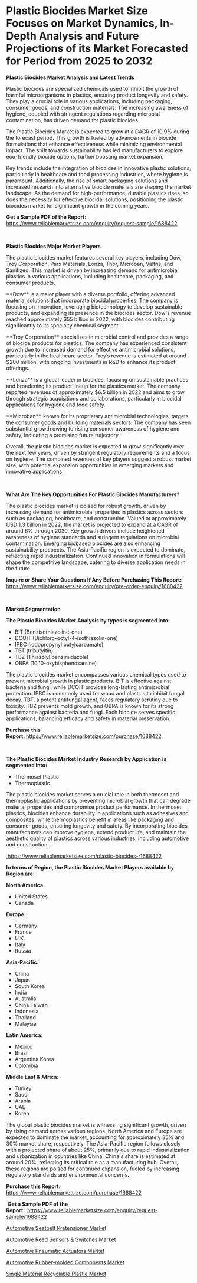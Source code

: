 <p><h1>Plastic Biocides Market Size Focuses on Market Dynamics, In-Depth Analysis and Future Projections of its Market Forecasted for Period from 2025 to 2032</h1></p><p><strong>Plastic Biocides Market Analysis and Latest Trends</strong></p>
<p><p>Plastic biocides are specialized chemicals used to inhibit the growth of harmful microorganisms in plastics, ensuring product longevity and safety. They play a crucial role in various applications, including packaging, consumer goods, and construction materials. The increasing awareness of hygiene, coupled with stringent regulations regarding microbial contamination, has driven demand for plastic biocides.</p><p>The Plastic Biocides Market is expected to grow at a CAGR of 10.9% during the forecast period. This growth is fueled by advancements in biocide formulations that enhance effectiveness while minimizing environmental impact. The shift towards sustainability has led manufacturers to explore eco-friendly biocide options, further boosting market expansion.</p><p>Key trends include the integration of biocides in innovative plastic solutions, particularly in healthcare and food processing industries, where hygiene is paramount. Additionally, the rise of smart packaging solutions and increased research into alternative biocide materials are shaping the market landscape. As the demand for high-performance, durable plastics rises, so does the necessity for effective biocidal solutions, positioning the plastic biocides market for significant growth in the coming years.</p></p>
<p><strong>Get a Sample PDF of the Report:&nbsp;</strong> <a href="https://www.reliablemarketsize.com/enquiry/request-sample/1688422?utm_campaign=1879&utm_medium=2&utm_source=Github&utm_content=ia&utm_term=06012025&utm_id=plastic-biocides">https://www.reliablemarketsize.com/enquiry/request-sample/1688422</a></p>
<p>&nbsp;</p>
<p><strong>Plastic Biocides Major Market Players</strong></p>
<p><p>The plastic biocides market features several key players, including Dow, Troy Corporation, Parx Materials, Lonza, Thor, Microban, Valtris, and Sanitized. This market is driven by increasing demand for antimicrobial plastics in various applications, including healthcare, packaging, and consumer products.</p><p>**Dow** is a major player with a diverse portfolio, offering advanced material solutions that incorporate biocidal properties. The company is focusing on innovation, leveraging biotechnology to develop sustainable products, and expanding its presence in the biocides sector. Dow's revenue reached approximately $55 billion in 2022, with biocides contributing significantly to its specialty chemical segment.</p><p>**Troy Corporation** specializes in microbial control and provides a range of biocide products for plastics. The company has experienced consistent growth due to increased demand for effective antimicrobial solutions, particularly in the healthcare sector. Troy’s revenue is estimated at around $200 million, with ongoing investments in R&D to enhance its product offerings.</p><p>**Lonza** is a global leader in biocides, focusing on sustainable practices and broadening its product lineup for the plastics market. The company reported revenues of approximately $6.5 billion in 2022 and aims to grow through strategic acquisitions and collaborations, particularly in biocidal applications for hygiene and food safety.</p><p>**Microban**, known for its proprietary antimicrobial technologies, targets the consumer goods and building materials sectors. The company has seen substantial growth owing to rising consumer awareness of hygiene and safety, indicating a promising future trajectory.</p><p>Overall, the plastic biocides market is expected to grow significantly over the next few years, driven by stringent regulatory requirements and a focus on hygiene. The combined revenues of key players suggest a robust market size, with potential expansion opportunities in emerging markets and innovative applications.</p></p>
<p>&nbsp;</p>
<p><strong>What Are The Key Opportunities For Plastic Biocides Manufacturers?</strong></p>
<p><p>The plastic biocides market is poised for robust growth, driven by increasing demand for antimicrobial properties in plastics across sectors such as packaging, healthcare, and construction. Valued at approximately USD 1.3 billion in 2022, the market is projected to expand at a CAGR of around 6% through 2030. Key growth drivers include heightened awareness of hygiene standards and stringent regulations on microbial contamination. Emerging biobased biocides are also enhancing sustainability prospects. The Asia-Pacific region is expected to dominate, reflecting rapid industrialization. Continued innovation in formulations will shape the competitive landscape, catering to diverse application needs in the future.</p></p>
<p><strong>Inquire or Share Your Questions If Any Before Purchasing This Report:</strong> <a href="https://www.reliablemarketsize.com/enquiry/pre-order-enquiry/1688422?utm_campaign=1879&utm_medium=2&utm_source=Github&utm_content=ia&utm_term=06012025&utm_id=plastic-biocides">https://www.reliablemarketsize.com/enquiry/pre-order-enquiry/1688422</a></p>
<p>&nbsp;</p>
<p><strong>Market Segmentation</strong></p>
<p><strong>The Plastic Biocides Market Analysis by types is segmented into:</strong></p>
<p><ul><li>BIT (Benzisothiazoline-one)</li><li>DCOIT (Dichloro-octyl-4-isothiazolin-one)</li><li>IPBC (iodopropynyl butylcarbamate)</li><li>TBT (tributyltin)</li><li>TBZ (Thiazolyl benzimidazole)</li><li>OBPA (10,10-oxybisphenoxarsine)</li></ul></p>
<p><p>The plastic biocides market encompasses various chemical types used to prevent microbial growth in plastic products. BIT is effective against bacteria and fungi, while DCOIT provides long-lasting antimicrobial protection. IPBC is commonly used for wood and plastics to inhibit fungal decay. TBT, a potent antifungal agent, faces regulatory scrutiny due to toxicity. TBZ prevents mold growth, and OBPA is known for its strong performance against bacteria and fungi. Each biocide serves specific applications, balancing efficacy and safety in material preservation.</p></p>
<p><strong>Purchase this Report:&nbsp;</strong><a href="https://www.reliablemarketsize.com/purchase/1688422?utm_campaign=1879&utm_medium=2&utm_source=Github&utm_content=ia&utm_term=06012025&utm_id=plastic-biocides">https://www.reliablemarketsize.com/purchase/1688422</a></p>
<p>&nbsp;</p>
<p><strong>The Plastic Biocides Market Industry Research by Application is segmented into:</strong></p>
<p><ul><li>Thermoset Plastic</li><li>Thermoplastic</li></ul></p>
<p><p>The plastic biocides market serves a crucial role in both thermoset and thermoplastic applications by preventing microbial growth that can degrade material properties and compromise product performance. In thermoset plastics, biocides enhance durability in applications such as adhesives and composites, while thermoplastics benefit in areas like packaging and consumer goods, ensuring longevity and safety. By incorporating biocides, manufacturers can improve hygiene, extend product life, and maintain the aesthetic quality of plastics across various industries, including automotive and construction.</p></p>
<p><a href="https://www.reliablemarketsize.com/plastic-biocides-r1688422?utm_campaign=1879&utm_medium=2&utm_source=Github&utm_content=ia&utm_term=06012025&utm_id=plastic-biocides">&nbsp;https://www.reliablemarketsize.com/plastic-biocides-r1688422</a></p>
<p><strong>In terms of Region, the Plastic Biocides Market Players available by Region are:</strong></p>
<p>
    <p> <strong> North America: </strong>
        <ul>
            <li>United States</li>
            <li>Canada</li>
        </ul>
        </p> 
    <p> <strong> Europe: </strong>
        <ul>
            <li>Germany</li>
            <li>France</li>
            <li>U.K.</li>
            <li>Italy</li>
            <li>Russia</li>
        </ul>
        </p> 
    <p> <strong> Asia-Pacific: </strong>
        <ul>
            <li>China</li>
            <li>Japan</li>
            <li>South Korea</li>
            <li>India</li>
            <li>Australia</li>
            <li>China Taiwan</li>
            <li>Indonesia</li>
            <li>Thailand</li>
            <li>Malaysia</li>
        </ul>
        </p> 
    <p> <strong> Latin America: </strong>
        <ul>
            <li>Mexico</li>
            <li>Brazil</li>
            <li>Argentina Korea</li>
            <li>Colombia</li>
        </ul>
        </p> 
    <p> <strong> Middle East & Africa: </strong>
        <ul>
            <li>Turkey</li>
            <li>Saudi</li>
            <li>Arabia</li>
            <li>UAE</li>
            <li>Korea</li>
        </ul>
    </p>
    </p>
<p><p>The global plastic biocides market is witnessing significant growth, driven by rising demand across various regions. North America and Europe are expected to dominate the market, accounting for approximately 35% and 30% market share, respectively. The Asia-Pacific region follows closely with a projected share of about 25%, primarily due to rapid industrialization and urbanization in countries like China. China's share is estimated at around 20%, reflecting its critical role as a manufacturing hub. Overall, these regions are poised for continued expansion, fueled by increasing regulatory standards and environmental concerns.</p></p>
<p><strong>Purchase this Report: </strong><a href="https://www.reliablemarketsize.com/purchase/1688422?utm_campaign=1879&utm_medium=2&utm_source=Github&utm_content=ia&utm_term=06012025&utm_id=plastic-biocides">https://www.reliablemarketsize.com/purchase/1688422</a></p>
<p>&nbsp;<strong>Get a Sample PDF of the Report:&nbsp;&nbsp;</strong><a href="https://www.reliablemarketsize.com/enquiry/request-sample/1688422?utm_campaign=1879&utm_medium=2&utm_source=Github&utm_content=ia&utm_term=06012025&utm_id=plastic-biocides">https://www.reliablemarketsize.com/enquiry/request-sample/1688422</a></p>
<p><strong></strong></p>
<p><p><a href="https://www.linkedin.com/pulse/automotive-seatbelt-pretensioner-market-size-growing-cagr-53-tecje?utm_campaign=1879&utm_medium=2&utm_source=Github&utm_content=ia&utm_term=06012025&utm_id=plastic-biocides">Automotive Seatbelt Pretensioner Market</a></p><p><a href="https://www.linkedin.com/pulse/automotive-reed-sensors-switches-market-trend-analysis-reveals-yve3c?utm_campaign=1879&utm_medium=2&utm_source=Github&utm_content=ia&utm_term=06012025&utm_id=plastic-biocides">Automotive Reed Sensors & Switches Market</a></p><p><a href="https://www.linkedin.com/pulse/global-automotive-pneumatic-actuators-market-exploring-share-trends-vnzkc?utm_campaign=1879&utm_medium=2&utm_source=Github&utm_content=ia&utm_term=06012025&utm_id=plastic-biocides">Automotive Pneumatic Actuators Market</a></p><p><a href="https://www.linkedin.com/pulse/immense-growth-automotive-rubber-molded-components-market-projected-kfvrc?utm_campaign=1879&utm_medium=2&utm_source=Github&utm_content=ia&utm_term=06012025&utm_id=plastic-biocides">Automotive Rubber-molded Components Market</a></p><p><a href="https://github.com/FassouRP/Market-Research-Report-List-6/blob/main/single-material-recyclable-plastic-market.md?utm_campaign=1879&utm_medium=2&utm_source=Github&utm_content=ia&utm_term=06012025&utm_id=plastic-biocides">Single Material Recyclable Plastic Market</a></p></p>